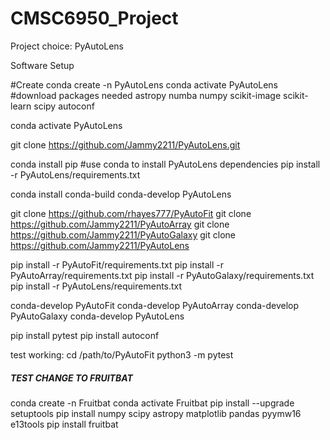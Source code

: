 # CMSC6950_Project

Project choice: PyAutoLens

Software Setup

#Create 
conda create -n PyAutoLens
conda activate PyAutoLens
#download packages needed
astropy numba numpy scikit-image scikit-learn scipy autoconf

conda activate PyAutoLens

git clone https://github.com/Jammy2211/PyAutoLens.git

conda install pip
#use conda to install PyAutoLens dependencies
pip install -r PyAutoLens/requirements.txt

conda install conda-build
conda-develop PyAutoLens

git clone https://github.com/rhayes777/PyAutoFit
git clone https://github.com/Jammy2211/PyAutoArray
git clone https://github.com/Jammy2211/PyAutoGalaxy
git clone https://github.com/Jammy2211/PyAutoLens

pip install -r PyAutoFit/requirements.txt
pip install -r PyAutoArray/requirements.txt
pip install -r PyAutoGalaxy/requirements.txt
pip install -r PyAutoLens/requirements.txt

conda-develop PyAutoFit
conda-develop PyAutoArray
conda-develop PyAutoGalaxy
conda-develop PyAutoLens

pip install pytest
pip install autoconf


test working:
cd /path/to/PyAutoFit
python3 -m pytest



##### TEST CHANGE TO FRUITBAT
conda create -n Fruitbat
conda activate Fruitbat
pip install --upgrade setuptools
pip install numpy scipy astropy matplotlib pandas pyymw16 e13tools
pip install fruitbat


